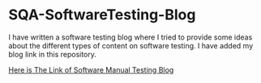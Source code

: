 # SQA-SoftwareTesting-Blog
I have written a software testing blog where I tried to provide some ideas about the different types of content on software testing. I have added my blog link in this repository.

[Here is The Link of Software Manual Testing Blog](https://shantokumarsaha.blogspot.com/2023/03/software-testing.html)
